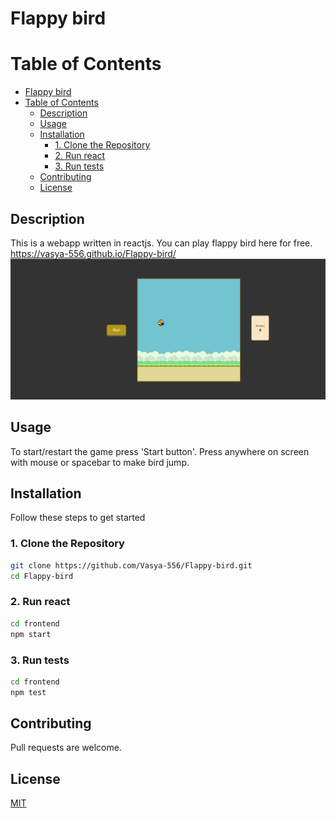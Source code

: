 # Flappy bird

# Table of Contents

- [Flappy bird](#flappy-bird)
- [Table of Contents](#table-of-contents)
  - [Description](#description)
  - [Usage](#usage)
  - [Installation](#installation)
    - [1. Clone the Repository](#1-clone-the-repository)
    - [2. Run react](#2-run-react)
    - [3. Run tests](#3-run-tests)
  - [Contributing](#contributing)
  - [License](#license)

## Description

This is a webapp written in reactjs. You can play flappy bird here for free.
https://vasya-556.github.io/Flappy-bird/
![](image.png)

## Usage

To start/restart the game press 'Start button'. Press anywhere on screen with mouse or spacebar to make bird jump.

## Installation

Follow these steps to get started
### 1. Clone the Repository
```bash
git clone https://github.com/Vasya-556/Flappy-bird.git
cd Flappy-bird
```

### 2. Run react
```bash
cd frontend
npm start
```

### 3. Run tests
```bash
cd frontend
npm test
```

## Contributing

Pull requests are welcome.

## License

[MIT](LICENSE)

